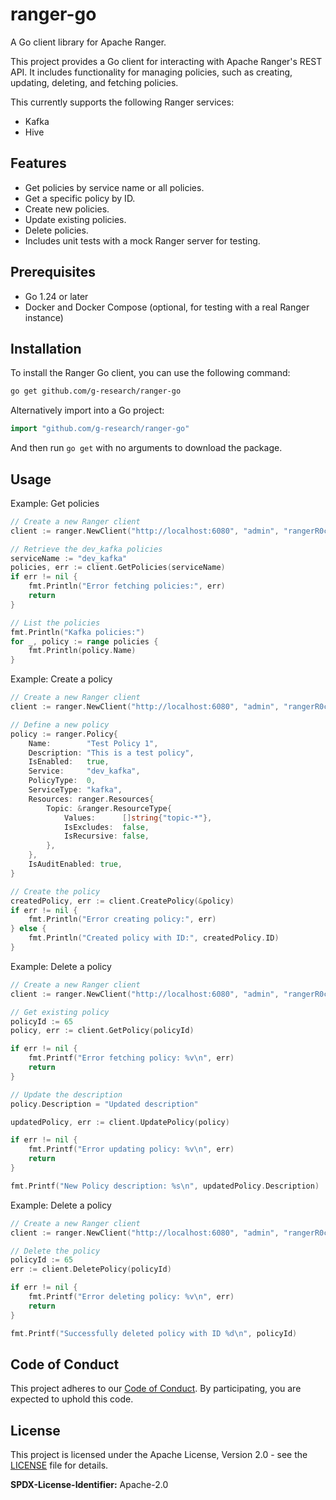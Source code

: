 # ranger-go

A Go client library for Apache Ranger.

This project provides a Go client for interacting with Apache Ranger's REST API. It includes functionality for managing policies, such as creating, updating, deleting, and fetching policies.

This currently supports the following Ranger services:

* Kafka
* Hive

## Features

- Get policies by service name or all policies.
- Get a specific policy by ID.
- Create new policies.
- Update existing policies.
- Delete policies.
- Includes unit tests with a mock Ranger server for testing.

## Prerequisites

- Go 1.24 or later
- Docker and Docker Compose (optional, for testing with a real Ranger instance)

## Installation

To install the Ranger Go client, you can use the following command:

```bash
go get github.com/g-research/ranger-go
```

Alternatively import into a Go project:

```go
import "github.com/g-research/ranger-go"
```

And then run `go get` with no arguments to download the package.

## Usage

Example: Get policies

```go
// Create a new Ranger client
client := ranger.NewClient("http://localhost:6080", "admin", "rangerR0cks!")

// Retrieve the dev_kafka policies
serviceName := "dev_kafka"
policies, err := client.GetPolicies(serviceName)
if err != nil {
    fmt.Println("Error fetching policies:", err)
    return
}

// List the policies
fmt.Println("Kafka policies:")
for _, policy := range policies {
    fmt.Println(policy.Name)
}
```

Example: Create a policy

```go
// Create a new Ranger client
client := ranger.NewClient("http://localhost:6080", "admin", "rangerR0cks!")

// Define a new policy
policy := ranger.Policy{
    Name:        "Test Policy 1",
    Description: "This is a test policy",
    IsEnabled:   true,
    Service:     "dev_kafka",
    PolicyType:  0,
    ServiceType: "kafka",
    Resources: ranger.Resources{
        Topic: &ranger.ResourceType{
            Values:      []string{"topic-*"},
            IsExcludes:  false,
            IsRecursive: false,
        },
    },
    IsAuditEnabled: true,
}

// Create the policy
createdPolicy, err := client.CreatePolicy(&policy)
if err != nil {
    fmt.Println("Error creating policy:", err)
} else {
    fmt.Println("Created policy with ID:", createdPolicy.ID)
}
```

Example: Delete a policy

```go
// Create a new Ranger client
client := ranger.NewClient("http://localhost:6080", "admin", "rangerR0cks!")

// Get existing policy
policyId := 65
policy, err := client.GetPolicy(policyId)

if err != nil {
	fmt.Printf("Error fetching policy: %v\n", err)
	return
}

// Update the description
policy.Description = "Updated description"

updatedPolicy, err := client.UpdatePolicy(policy)

if err != nil {
	fmt.Printf("Error updating policy: %v\n", err)
	return
}

fmt.Printf("New Policy description: %s\n", updatedPolicy.Description)
```

Example: Delete a policy

```go
// Create a new Ranger client
client := ranger.NewClient("http://localhost:6080", "admin", "rangerR0cks!")

// Delete the policy
policyId := 65
err := client.DeletePolicy(policyId)

if err != nil {
    fmt.Printf("Error deleting policy: %v\n", err)
    return
}

fmt.Printf("Successfully deleted policy with ID %d\n", policyId)
```

## Code of Conduct
This project adheres to our [Code of Conduct](CODE_OF_CONDUCT.md). By participating, you are expected to uphold this code.

## License

This project is licensed under the Apache License, Version 2.0 - see the [LICENSE](LICENSE) file for details.

**SPDX-License-Identifier:** Apache-2.0
